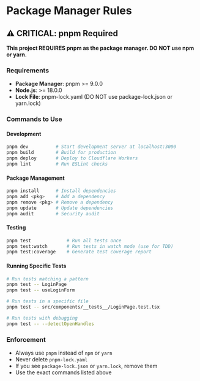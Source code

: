 # Package Manager Rules

## ⚠️ CRITICAL: pnpm Required

**This project REQUIRES pnpm as the package manager. DO NOT use npm or yarn.**

### Requirements
- **Package Manager**: pnpm >= 9.0.0
- **Node.js**: >= 18.0.0
- **Lock File**: pnpm-lock.yaml (DO NOT use package-lock.json or yarn.lock)

### Commands to Use

#### Development
```bash
pnpm dev          # Start development server at localhost:3000
pnpm build        # Build for production
pnpm deploy       # Deploy to Cloudflare Workers
pnpm lint         # Run ESLint checks
```

#### Package Management
```bash
pnpm install      # Install dependencies
pnpm add <pkg>    # Add a dependency
pnpm remove <pkg> # Remove a dependency
pnpm update       # Update dependencies
pnpm audit        # Security audit
```

#### Testing
```bash
pnpm test             # Run all tests once
pnpm test:watch       # Run tests in watch mode (use for TDD)
pnpm test:coverage    # Generate test coverage report
```

#### Running Specific Tests
```bash
# Run tests matching a pattern
pnpm test -- LoginPage
pnpm test -- useLoginForm

# Run tests in a specific file
pnpm test -- src/components/__tests__/LoginPage.test.tsx

# Run tests with debugging
pnpm test -- --detectOpenHandles
```

### Enforcement
- Always use `pnpm` instead of `npm` or `yarn`
- Never delete `pnpm-lock.yaml`
- If you see `package-lock.json` or `yarn.lock`, remove them
- Use the exact commands listed above 